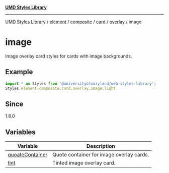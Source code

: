 [**UMD Styles Library**](../../../../../../../../../README.md)

***

[UMD Styles Library](../../../../../../../../../README.md) / [element](../../../../../../../../README.md) / [composite](../../../../../../README.md) / [card](../../../../README.md) / [overlay](../../README.md) / image

# image

Image overlay card styles for cards with image backgrounds.

## Example

```typescript
import * as Styles from '@universityofmaryland/web-styles-library';
Styles.element.composite.card.overlay.image.light
```

## Since

1.8.0

## Variables

| Variable | Description |
| ------ | ------ |
| [quoateContainer](variables/quoateContainer.md) | Quote container for image overlay cards. |
| [tint](variables/tint.md) | Tinted image overlay card. |
